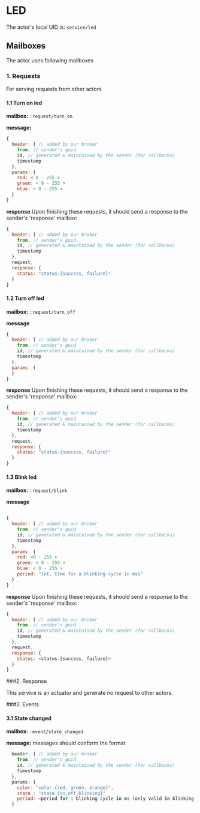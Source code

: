 LED
======


The actor's local UID is: `service/led`

## Mailboxes
The actor uses following mailboxes

### 1. Requests

For serving requests from other actors

#### 1.1 Turn on led

**mailbox:** `:request/turn_on`

**message:**
```js
{
  header: { // added by our broker
    from, // sender's guid
    id, // generated & maintained by the sender (for callbacks)
    timestamp
  },
  params: {
    red: < 0 - 255 >
    green: < 0 - 255 >
    blue: < 0 - 255 >
  }
}
```

**response** Upon finishing these requests, it should send a response to the sender's 'response' mailbox:

```js
{
  header: { // added by our broker
    from, // sender's guid
    id, // generated & maintained by the sender (for callbacks)
    timestamp
  },
  request,
  response: {
    status: "status.{success, failure}"
  }
}
```

#### 1.2 Turn off led

**mailbox:** `:request/turn_off`

**message**
```js
{
  header: { // added by our broker
    from, // sender's guid
    id, // generated & maintained by the sender (for callbacks)
    timestamp
  },
  params: {
  }
}
```

**response** Upon finishing these requests, it should send a response to the sender's 'response' mailbox:

```js
{
  header: { // added by our broker
    from, // sender's guid
    id, // generated & maintained by the sender (for callbacks)
    timestamp
  },
  request,
  response: {
    status: "status.{success, failure}"
  }
}
```

#### 1.3 Blink led

**mailbox:** `:request/blink`

**message**

```js

{
  header: { // added by our broker
    from, // sender's guid
    id, // generated & maintained by the sender (for callbacks)
    timestamp
  },
  params: {
    red: <0 - 255 >
    green: < 0 - 255 >
    blue: < 0 - 255 >
    period: "int, time for a blinking cycle in mss"
  }
}
```

**response** Upon finishing these requests, it should send a response to the sender's 'response' mailbox:

```js
{
  header: { // added by our broker
    from, // sender's guid
    id, // generated & maintained by the sender (for callbacks)
    timestamp
  },
  request,
  response: {
    status: <status.{success, failure}>
  }
}
```

###2. Response

This service is an actuator and generate no request to other actors.

###3. Events

#### 3.1 State changed

**mailbox:** `:event/state_changed`

**message:** messages should conform the format
```js
  header: { // added by our broker
    from, // sender's guid
    id, // generated & maintained by the sender (for callbacks)
    timestamp
  },
  params: {
    color: "color.{red, green, orange}",
    state : "state.{on,off,blinking}"
    period: <period for 1 blinking cycle in ms (only valid in blinking mode)>
  }  
```
